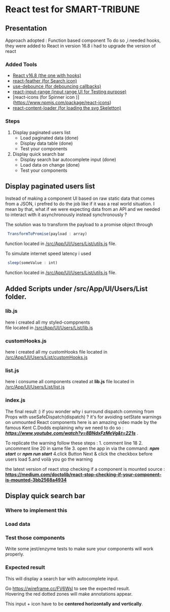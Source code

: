 # React test for SMART-TRIBUNE

## Presentation

Approach adopted : Function based component 
To do so ,i needed hooks, they were added to React in version 16.8 i had to upgrade the version of react
### Added Tools 

- [React v16.8 (the one with hooks)](https://www.npmjs.com/package/react/v/16.8.0)
- [react-feather (for Search icon)](https://feathericons.com/)
- [use-debounce (for debouncing callbacks)](https://www.npmjs.com/package/use-debounce)
- [react-input-range (input range UI for Testing purpose)](https://www.npmjs.com/package/react-input-range)
- [react-icons (for Spinner icon )] (https://www.npmjs.com/package/react-icons)
- [react-content-loader (for loading the svg Skeletton)](https://github.com/danilowoz/react-content-loader)

### Steps

1. Display paginated users list 
    - Load paginated data  (done)
    - Display data table   (done)
    - Test your components  
2. Display quick search bar
    - Display search bar autocomplete input (done)
    - Load data on change (done)
    - Test your components 




## Display paginated users list
Instead of making a component UI based on raw static data that comes from a JSON, i prefred to do the job like if it was a real world situation.
I mean by that, what if we were expecting data from an API and we needed to interact with it asynchronously instead synchronously ? 

The solution was to transform the payload to a promise object through 
```js 
 TransformToPromise(payload : array)
``` 
function located in  [/src/App/UI/Users/List/utils.js](./src/App/UI/Users/List/utils.js) file.

To simulate internet speed latency i used
```js 
 sleep(someValue : int)
``` 
function located in  [/src/App/UI/Users/List/utils.js](./src/App/UI/Users/List/utils.js) file.
## Added Scripts under /src/App/UI/Users/List folder.
### lib.js
here i created all my styled-comppnents  
file located in [/src/App/UI/Users/List/lib.js](./src/App/UI/Users/List/lib.js)

### customHooks.js 
here i created all my customHooks 
file  located in [/src/App/UI/Users/List/customHooks.js](./src/App/UI/Users/List/customHooks.js)

### list.js 
here i consume all components created at **lib.js** 
file located in [/src/App/UI/Users/List/list.js](./src/App/UI/Users/List/list.js)

### index.js 
The final result :)
if you wonder why i surround dispatch comming from Props with  useSafeDispatch(dispatch) ?
it's for avoiding setState warnings on unmounted React components here is an amazing video made by the famous Kent C.Dodds
explaining why we need to do so : ***https://www.youtube.com/watch?v=8BNdxFzMeVg&t=221s*** .

To replicate the warning follow these steps : 
    1. comment line 18 
    2. uncomment line 20 in same file
    3. open the app in via the command: ***npm start*** or ***npm run start***
    4.click Button Next & click the checkbox before users load 
    5.and voilà you go the warning

the latest version of react stop checking if a component is mounted source : **https://medium.com/doctolib/react-stop-checking-if-your-component-is-mounted-3bb2568a4934**



## Display quick search bar
### Where to implement this


### Load data

### Test those components
Write some jest/enzyme tests to make sure your components will work properly.

### Expected result
This will display a search bar with autocomplete input.

Go https://wireframe.cc/FV6WsI to see the expected result.  
Hovering the red dotted zones will make annotations appear.

This input + icon have to be **centered horizontally and vertically**.

